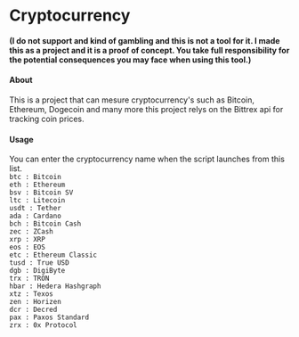 # Cryptocurrency
#### (I do not support and kind of gambling and this is not a tool for it. I made this as a project and it is a proof of concept. You take full responsibility for the potential consequences you may face when using this tool.)
#### About
This is a project that can mesure cryptocurrency's such as Bitcoin, Ethereum, Dogecoin and many more
this project relys on the Bittrex api for tracking coin prices.

#### Usage
You can enter the cryptocurrency name when the script launches from this list.  
`btc : Bitcoin`\
 `eth : Ethereum`\
 `bsv : Bitcoin SV`\
 `ltc : Litecoin`\
 `usdt : Tether`\
 `ada : Cardano`\
 `bch : Bitcoin Cash`\
 `zec : ZCash`\
 `xrp : XRP`\
 `eos : EOS`\
 `etc : Ethereum Classic`\
 `tusd : True USD`\
 `dgb : DigiByte`\
 `trx : TRON`\
 `hbar : Hedera Hashgraph`\
 `xtz : Texos`\
 `zen : Horizen`\
 `dcr : Decred`\
 `pax : Paxos Standard`\
 `zrx : 0x Protocol`
 
 
